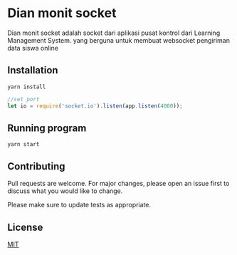 # Dian monit socket
Dian monit socket adalah socket dari aplikasi pusat kontrol dari Learning Management System. yang berguna untuk membuat websocket pengiriman data siswa online
## Installation
``` 
yarn install
```
``` js
//set port
let io = require('socket.io').listen(app.listen(4000));
```
## Running program
``` 
yarn start
```

## Contributing
Pull requests are welcome. For major changes, please open an issue first to discuss what you would like to change.

Please make sure to update tests as appropriate.

## License
[MIT](https://choosealicense.com/licenses/mit/)
